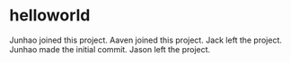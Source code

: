 helloworld
==========

Junhao joined this project.
Aaven joined this project.
Jack left the project.
Junhao made the initial commit.
Jason left the project.
